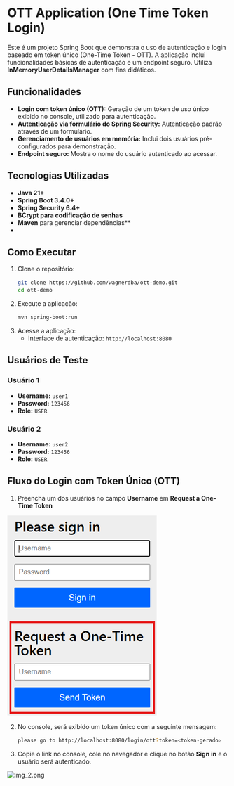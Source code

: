 # OTT Application (One Time Token Login)

Este é um projeto Spring Boot que demonstra o uso de autenticação e login baseado em token único (One-Time Token - OTT).
A aplicação inclui funcionalidades básicas de autenticação e um endpoint seguro. Utiliza **InMemoryUserDetailsManager**
com fins didáticos.

## Funcionalidades

- **Login com token único (OTT):** Geração de um token de uso único exibido no console, utilizado para autenticação.
- **Autenticação via formulário do Spring Security:** Autenticação padrão através de um formulário.
- **Gerenciamento de usuários em memória:** Inclui dois usuários pré-configurados para demonstração.
- **Endpoint seguro:** Mostra o nome do usuário autenticado ao acessar.

## Tecnologias Utilizadas

- **Java 21+**
- **Spring Boot 3.4.0+**
- **Spring Security 6.4+**
- **BCrypt para codificação de senhas**
- **Maven** para gerenciar dependências**
- 

## Como Executar

1. Clone o repositório:
   ```bash
   git clone https://github.com/wagnerdba/ott-demo.git
   cd ott-demo

2. Execute a aplicação:
   ```bash
   mvn spring-boot:run
   ```
3. Acesse a aplicação:
    - Interface de autenticação: `http://localhost:8080`

## Usuários de Teste

### Usuário 1
- **Username:** `user1`
- **Password:** `123456`
- **Role:** `USER`

### Usuário 2
- **Username:** `user2`
- **Password:** `123456`
- **Role:** `USER`

## Fluxo do Login com Token Único (OTT)

1. Preencha um dos usuários no campo **Username** em **Request a One-Time Token**

![img_1.png](img_1.png)

2. No console, será exibido um token único com a seguinte mensagem:
   ```bash
   please go to http://localhost:8080/login/ott?token=<token-gerado>
3. Copie o link no console, cole no navegador e clique no botão **Sign in** e o usuário será autenticado.   
 
![img_2.png](img_2.png)

